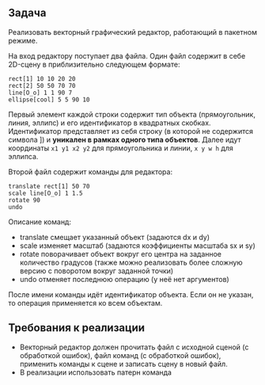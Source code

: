 ## Задача

Реализовать векторный графический редактор, работающий в пакетном режиме.

На вход редактору поступает два файла. Один файл содержит в себе 2D-сцену в приблизительно следующем формате:

```
rect[1] 10 10 20 20
rect[2] 50 50 70 70
line[O_o] 1 1 90 7
ellipse[cool] 5 5 90 10
```

Первый элемент каждой строки содержит тип объекта (прямоугольник, линия, эллипс) и его идентификатор в квадратных скобках. Идентификатор представляет из себя строку (в которой не содержится символа ]) и **уникален в рамках одного типа объектов**. Далее идут координаты `x1 y1 x2 y2` для прямоугольника и линии, `x y w h` для эллипса.

Второй файл содержит команды для редактора:

```
translate rect[1] 50 70
scale line[O_o] 1 1.5
rotate 90
undo
```

Описание команд:

* translate смещает указанный объект (задаются dx и dy)
* scale изменяет масштаб (задаются коэффициенты масштаба sx и sy)
* rotate поворачивает объект вокруг его центра на заданное количество градусов (также можно реализовать более сложную версию с поворотом вокруг заданной точки)
* undo отменяет последнюю операцию (у неё нет аргументов)

После имени команды идёт идентификатор объекта. Если он не указан, то операция применяется ко всем объектам.

## Требования к реализации

* Векторный редактор должен прочитать файл с исходной сценой (с обработкой ошибок), файл команд (с обработкой ошибок), применить команды к сцене и записать сцену в новый файл.
* В реализации использовать патерн команда
